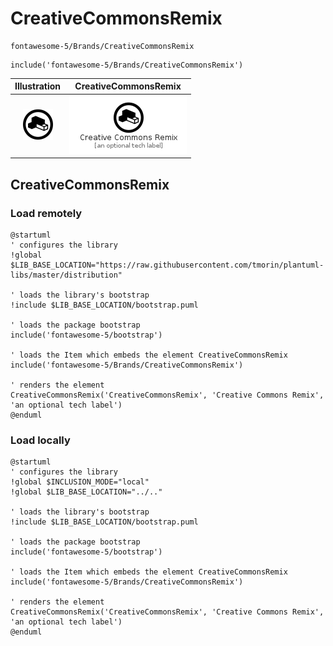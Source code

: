 # CreativeCommonsRemix


```text
fontawesome-5/Brands/CreativeCommonsRemix
```

```text
include('fontawesome-5/Brands/CreativeCommonsRemix')
```



| Illustration | CreativeCommonsRemix |
| :---: | :---: |
| ![illustration for Illustration](../../fontawesome-5/Brands/CreativeCommonsRemix.png) | ![illustration for CreativeCommonsRemix](../../fontawesome-5/Brands/CreativeCommonsRemix.Local.png) |




## CreativeCommonsRemix

### Load remotely
```plantuml
@startuml
' configures the library
!global $LIB_BASE_LOCATION="https://raw.githubusercontent.com/tmorin/plantuml-libs/master/distribution"

' loads the library's bootstrap
!include $LIB_BASE_LOCATION/bootstrap.puml

' loads the package bootstrap
include('fontawesome-5/bootstrap')

' loads the Item which embeds the element CreativeCommonsRemix
include('fontawesome-5/Brands/CreativeCommonsRemix')

' renders the element
CreativeCommonsRemix('CreativeCommonsRemix', 'Creative Commons Remix', 'an optional tech label')
@enduml
```

### Load locally
```plantuml
@startuml
' configures the library
!global $INCLUSION_MODE="local"
!global $LIB_BASE_LOCATION="../.."

' loads the library's bootstrap
!include $LIB_BASE_LOCATION/bootstrap.puml

' loads the package bootstrap
include('fontawesome-5/bootstrap')

' loads the Item which embeds the element CreativeCommonsRemix
include('fontawesome-5/Brands/CreativeCommonsRemix')

' renders the element
CreativeCommonsRemix('CreativeCommonsRemix', 'Creative Commons Remix', 'an optional tech label')
@enduml
```

